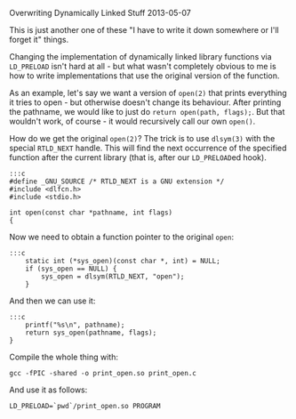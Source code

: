 Overwriting Dynamically Linked Stuff
2013-05-07

This is just another one of these "I have to write it down somewhere or I'll
forget it" things.

Changing the implementation of dynamically linked library functions via
`LD_PRELOAD` isn't hard at all - but what wasn't completely obvious to me is
how to write implementations that use the original version of the function.

As an example, let's say we want a version of `open(2)` that prints everything
it tries to open - but otherwise doesn't change its behaviour. After printing
the pathname, we would like to just do `return open(path, flags);`. But that
wouldn't work, of course - it would recursively call our own `open()`.

How do we get the original `open(2)`? The trick is to use `dlsym(3)` with the
special `RTLD_NEXT` handle. This will find the next occurrence of the specified
function after the current library (that is, after our `LD_PRELOAD`ed hook).

    :::c
    #define _GNU_SOURCE /* RTLD_NEXT is a GNU extension */
    #include <dlfcn.h>
    #include <stdio.h>

    int open(const char *pathname, int flags)
    {

Now we need to obtain a function pointer to the original
`open`:

    :::c
        static int (*sys_open)(const char *, int) = NULL;
        if (sys_open == NULL) {
            sys_open = dlsym(RTLD_NEXT, "open");
        }

And then we can use it:

    :::c
        printf("%s\n", pathname);
        return sys_open(pathname, flags);
    }

Compile the whole thing with:

    gcc -fPIC -shared -o print_open.so print_open.c

And use it as follows:

    LD_PRELOAD=`pwd`/print_open.so PROGRAM

